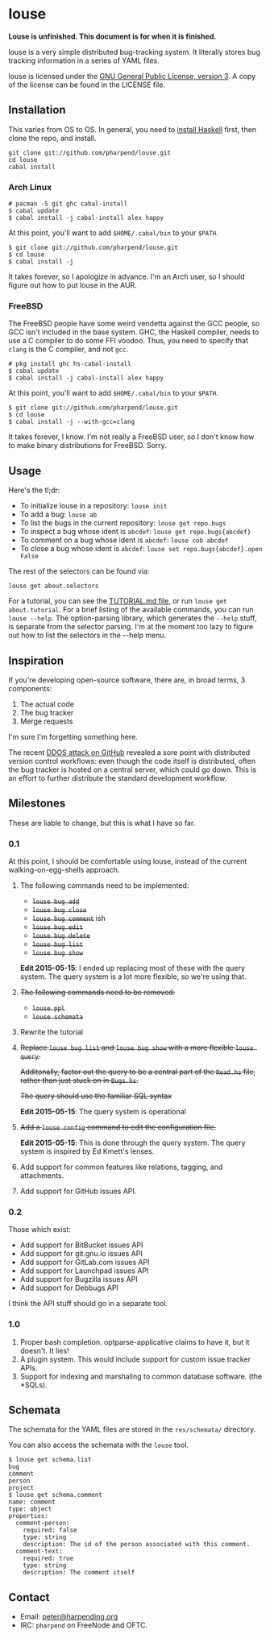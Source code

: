 # louse

**Louse is unfinished. This document is for when it is finished.**

louse is a very simple distributed bug-tracking system. It literally
stores bug tracking information in a series of YAML files.

louse is licensed under the
[GNU General Public License, version 3](https://gnu.org/licenses/gpl). A
copy of the license can be found in the LICENSE file.

## Installation

This varies from OS to OS. In general, you need to
[install Haskell](https://github.com/bitemyapp/learnhaskell/blob/master/install.md)
first, then clone the repo, and install.

    git clone git://github.com/pharpend/louse.git
    cd louse
    cabal install

### Arch Linux

    # pacman -S git ghc cabal-install
    $ cabal update
    $ cabal install -j cabal-install alex happy

At this point, you'll want to add `$HOME/.cabal/bin` to your `$PATH`.

    $ git clone git://github.com/pharpend/louse.git
    $ cd louse
    $ cabal install -j

It takes forever, so I apologize in advance. I'm an Arch user, so I
should figure out how to put louse in the AUR.

### FreeBSD

The FreeBSD people have some weird vendetta against the GCC people, so
GCC isn't included in the base system. GHC, the Haskell compiler, needs
to use a C compiler to do some FFI voodoo. Thus, you need to specify
that `clang` is the C compiler, and not `gcc`.

    # pkg install ghc hs-cabal-install
    $ cabal update
    $ cabal install -j cabal-install alex happy
    
At this point, you'll want to add `$HOME/.cabal/bin` to your `$PATH`.

    $ git clone git://github.com/pharpend/louse.git
    $ cd louse
    $ cabal install -j --with-gcc=clang

It takes forever, I know. I'm not really a FreeBSD user, so I don't know
how to make binary distributions for FreeBSD. Sorry.

## Usage

Here's the tl;dr:

* To initialize louse in a repository: `louse init`
* To add a bug: `louse ab`
* To list the bugs in the current repository: `louse get repo.bugs`
* To inspect a bug whose ident is `abcdef`: `louse get repo.bugs{abcdef}`
* To comment on a bug whose ident is `abcdef`: `louse cob abcdef`
* To close a bug whose ident is `abcdef`: `louse set repo.bugs{abcdef}.open False`

The rest of the selectors can be found via:

    louse get about.selectors

For a tutorial, you can see the [TUTORIAL.md file](TUTORIAL.md), or run
`louse get about.tutorial`. For a brief listing of the available
commands, you can run `louse --help`. The option-parsing library, which
generates the `--help` stuff, is separate from the selector parsing. I'm
at the moment too lazy to figure out how to list the selectors in the
--help menu.

## Inspiration

If you're developing open-source software, there are, in broad terms, 3
components:

1. The actual code
2. The bug tracker
3. Merge requests

I'm sure I'm forgetting something here.

The recent
[DDOS attack on GitHub](https://github.com/blog/1981-large-scale-ddos-attack-on-github-com)
revealed a sore point with distributed version control workflows: even
though the code itself is distributed, often the bug tracker is hosted
on a central server, which could go down. This is an effort to further
distribute the standard development workflow.

## Milestones

These are liable to change, but this is what I have so far.

### 0.1

At this point, I should be comfortable using louse, instead of the
current walking-on-egg-shells approach.

1.  The following commands need to be implemented:
    
    * ~~`louse bug add`~~
    * ~~`louse bug close`~~
    * ~~`louse bug comment`~~ ish
    * ~~`louse bug edit`~~
    * ~~`louse bug delete`~~
    * ~~`louse bug list`~~
    * ~~`louse bug show`~~

    **Edit 2015-05-15**: I ended up replacing most of these with the
    query system.  The query system is a lot more flexible, so we're
    using that.

2. ~~The following commands need to be removed:~~
   
   * ~~`louse ppl`~~
   * ~~`louse schemata`~~

3. Rewrite the tutorial

4.  ~~Replace `louse bug list` and `louse bug show` with a more flexible
    `louse query`.~~

    ~~Additonally, factor out the query to be a central part of the
    `Read.hs` file, rather than just stuck on in `Bugs.hs`.~~

    ~~The query should use the familiar SQL syntax~~

    **Edit 2015-05-15**: The query system is operational

5.  ~~Add a `louse config` command to edit the configuration file.~~

    **Edit 2015-05-15**: This is done through the query system. The
    query system is inspired by Ed Kmett's lenses.

6.  Add support for common features like relations, tagging, and
    attachments.

7. Add support for GitHub issues API.
### 0.2

Those which exist:

* Add support for BitBucket issues API
* Add support for git.gnu.io issues API
* Add support for GitLab.com issues API
* Add support for Launchpad issues API
* Add support for Bugzilla issues API
* Add support for Debbugs API

I think the API stuff should go in a separate tool.

### 1.0

1.  Proper bash completion. optparse-applicative claims to have it, but it
    doesn't. It lies!
2.  A plugin system. This would include support for custom issue tracker
    APIs.
3.  Support for indexing and marshaling to common database
    software. (the *SQLs).

## Schemata

The schemata for the YAML files are stored in the `res/schemata/`
directory.

You can also access the schemata with the `louse` tool.

    $ louse get schema.list
    bug
    comment
    person
    project
    $ louse get schema.comment
    name: comment
    type: object
    properties:
      comment-person:
        required: false
        type: string
        description: The id of the person associated with this comment.
      comment-text:
        required: true
        type: string
        description: The comment itself

## Contact

* Email: <peter@harpending.org>
* IRC: `pharpend` on FreeNode and OFTC.
